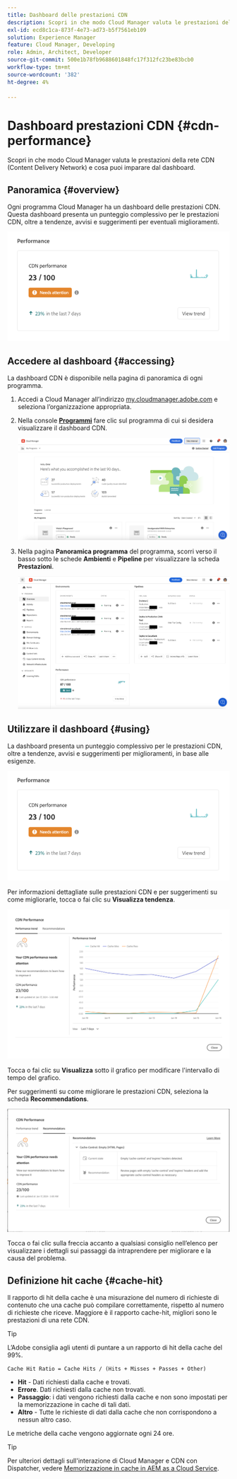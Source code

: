 ```yaml
---
title: Dashboard delle prestazioni CDN
description: Scopri in che modo Cloud Manager valuta le prestazioni della rete CDN (Content Delivery Network) e cosa puoi imparare dal dashboard.
exl-id: ecd8c1ca-873f-4e73-ad73-b5f7561eb109
solution: Experience Manager
feature: Cloud Manager, Developing
role: Admin, Architect, Developer
source-git-commit: 500e1b78fb9688601848fc17f312fc23be83bcb0
workflow-type: tm+mt
source-wordcount: '382'
ht-degree: 4%

---
```


# Dashboard prestazioni CDN {#cdn-performance}

Scopri in che modo Cloud Manager valuta le prestazioni della rete CDN (Content Delivery Network) e cosa puoi imparare dal dashboard.

## Panoramica {#overview}

Ogni programma Cloud Manager ha un dashboard delle prestazioni CDN. Questa dashboard presenta un punteggio complessivo per le prestazioni CDN, oltre a tendenze, avvisi e suggerimenti per eventuali miglioramenti.

![Dashboard delle prestazioni CDN](assets/cdn-performance-dashboard.png)

## Accedere al dashboard {#accessing}

La dashboard CDN è disponibile nella pagina di panoramica di ogni programma.

1. Accedi a Cloud Manager all’indirizzo [my.cloudmanager.adobe.com](https://my.cloudmanager.adobe.com/) e seleziona l’organizzazione appropriata.

1. Nella console **[Programmi](/help/implementing/cloud-manager/navigation.md#my-programs)** fare clic sul programma di cui si desidera visualizzare il dashboard CDN.

   ![Pagina Programmi](assets/my-programs.png)

1. Nella pagina **Panoramica programma** del programma, scorri verso il basso sotto le schede **Ambienti** e **Pipeline** per visualizzare la scheda **Prestazioni**.

   ![Prestazioni](assets/cdn-performance-overview.png)

## Utilizzare il dashboard {#using}

La dashboard presenta un punteggio complessivo per le prestazioni CDN, oltre a tendenze, avvisi e suggerimenti per miglioramenti, in base alle esigenze.

![Dashboard delle prestazioni CDN](assets/cdn-performance-dashboard.png)

Per informazioni dettagliate sulle prestazioni CDN e per suggerimenti su come migliorarle, tocca o fai clic su **Visualizza tendenza**.

![Tendenza delle prestazioni](assets/cdn-performance-trend.png)

Tocca o fai clic su **Visualizza** sotto il grafico per modificare l&#39;intervallo di tempo del grafico.

Per suggerimenti su come migliorare le prestazioni CDN, seleziona la scheda **Recommendations**.

![Consigli CDN](assets/cdn-performance-recommendations.png)

Tocca o fai clic sulla freccia accanto a qualsiasi consiglio nell’elenco per visualizzare i dettagli sui passaggi da intraprendere per migliorare e la causa del problema.

## Definizione hit cache {#cache-hit}

Il rapporto di hit della cache è una misurazione del numero di richieste di contenuto che una cache può compilare correttamente, rispetto al numero di richieste che riceve. Maggiore è il rapporto cache-hit, migliori sono le prestazioni di una rete CDN.

>[!TIP]
>
>L’Adobe consiglia agli utenti di puntare a un rapporto di hit della cache del 99%.

```text
Cache Hit Ratio = Cache Hits / (Hits + Misses + Passes + Other)
```

* **Hit** - Dati richiesti dalla cache e trovati.
* **Errore**. Dati richiesti dalla cache non trovati.
* **Passaggio**: i dati vengono richiesti dalla cache e non sono impostati per la memorizzazione in cache di tali dati.
* **Altro** - Tutte le richieste di dati dalla cache che non corrispondono a nessun altro caso.

Le metriche della cache vengono aggiornate ogni 24 ore.

>[!TIP]
>
>Per ulteriori dettagli sull&#39;interazione di Cloud Manager e CDN con Dispatcher, vedere [Memorizzazione in cache in AEM as a Cloud Service](/help/implementing/dispatcher/caching.md).
